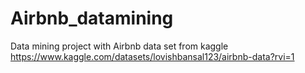 # Airbnb_datamining
Data mining project with Airbnb data set from kaggle
https://www.kaggle.com/datasets/lovishbansal123/airbnb-data?rvi=1
